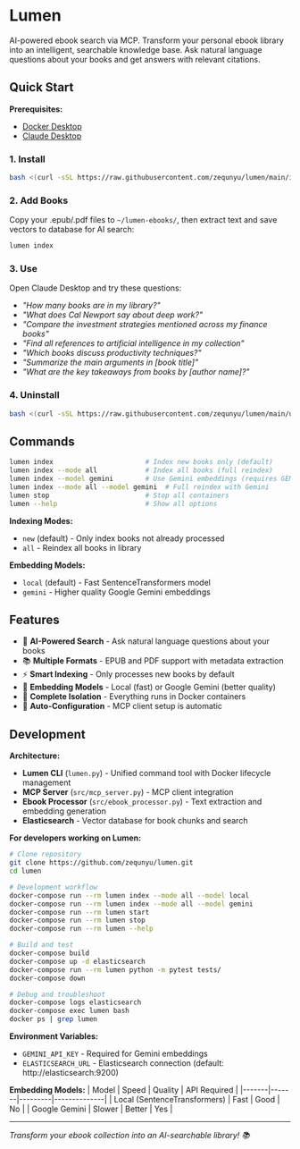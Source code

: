 # Lumen

AI-powered ebook search via MCP. Transform your personal ebook library into an intelligent, searchable knowledge base. Ask natural language questions about your books and get answers with relevant citations.

## Quick Start

**Prerequisites:**

-   [Docker Desktop](https://docs.docker.com/get-docker/)
-   [Claude Desktop](https://claude.ai/download)

### 1. Install

```bash
bash <(curl -sSL https://raw.githubusercontent.com/zequnyu/lumen/main/install.sh)
```

### 2. Add Books

Copy your .epub/.pdf files to `~/lumen-ebooks/`, then extract text and save vectors to database for AI search:

```bash
lumen index
```

### 3. Use

Open Claude Desktop and try these questions:

- *"How many books are in my library?"*
- *"What does Cal Newport say about deep work?"*
- *"Compare the investment strategies mentioned across my finance books"*
- *"Find all references to artificial intelligence in my collection"*
- *"Which books discuss productivity techniques?"*
- *"Summarize the main arguments in [book title]"*
- *"What are the key takeaways from books by [author name]?"*

### 4. Uninstall

```bash
bash <(curl -sSL https://raw.githubusercontent.com/zequnyu/lumen/main/uninstall.sh)
```

## Commands

```bash
lumen index                       # Index new books only (default)
lumen index --mode all            # Index all books (full reindex)
lumen index --model gemini        # Use Gemini embeddings (requires GEMINI_API_KEY)
lumen index --mode all --model gemini  # Full reindex with Gemini
lumen stop                        # Stop all containers
lumen --help                      # Show all options
```

**Indexing Modes:**

-   `new` (default) - Only index books not already processed
-   `all` - Reindex all books in library

**Embedding Models:**

-   `local` (default) - Fast SentenceTransformers model
-   `gemini` - Higher quality Google Gemini embeddings

## Features

-   🧠 **AI-Powered Search** - Ask natural language questions about your books
-   📚 **Multiple Formats** - EPUB and PDF support with metadata extraction
-   ⚡ **Smart Indexing** - Only processes new books by default
-   🎯 **Embedding Models** - Local (fast) or Google Gemini (better quality)
-   🐳 **Complete Isolation** - Everything runs in Docker containers
-   🔧 **Auto-Configuration** - MCP client setup is automatic

## Development

**Architecture:**

-   **Lumen CLI** (`lumen.py`) - Unified command tool with Docker lifecycle management
-   **MCP Server** (`src/mcp_server.py`) - MCP client integration
-   **Ebook Processor** (`src/ebook_processor.py`) - Text extraction and embedding generation
-   **Elasticsearch** - Vector database for book chunks and search

**For developers working on Lumen:**

```bash
# Clone repository
git clone https://github.com/zequnyu/lumen.git
cd lumen

# Development workflow
docker-compose run --rm lumen index --mode all --model local
docker-compose run --rm lumen index --mode all --model gemini
docker-compose run --rm lumen start
docker-compose run --rm lumen stop
docker-compose run --rm lumen --help

# Build and test
docker-compose build
docker-compose up -d elasticsearch
docker-compose run --rm lumen python -m pytest tests/
docker-compose down

# Debug and troubleshoot
docker-compose logs elasticsearch
docker-compose exec lumen bash
docker ps | grep lumen
```

**Environment Variables:**

-   `GEMINI_API_KEY` - Required for Gemini embeddings
-   `ELASTICSEARCH_URL` - Elasticsearch connection (default: http://elasticsearch:9200)

**Embedding Models:**
| Model | Speed | Quality | API Required |
|-------|-------|---------|--------------|
| Local (SentenceTransformers) | Fast | Good | No |
| Google Gemini | Slower | Better | Yes |

---

_Transform your ebook collection into an AI-searchable library! 📚_
